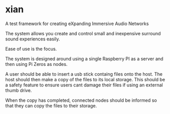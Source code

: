 # xian
A test framework for creating eXpanding Immersive Audio Networks 

The system allows you create and control small and inexpensive surround sound experiences easily. 

Ease of use is the focus. 

The system is designed around using a single Raspberry PI as a server and then using Pi Zeros as nodes.

A user should be able to insert a usb stick containg files onto the host.
The host should then make a copy of the files to its local storage. This should be a safety feature to ensure users cant damage their files if using an external thumb drive.   

When the copy has completed, connected nodes should be informed so that they can copy the files to their storage.



